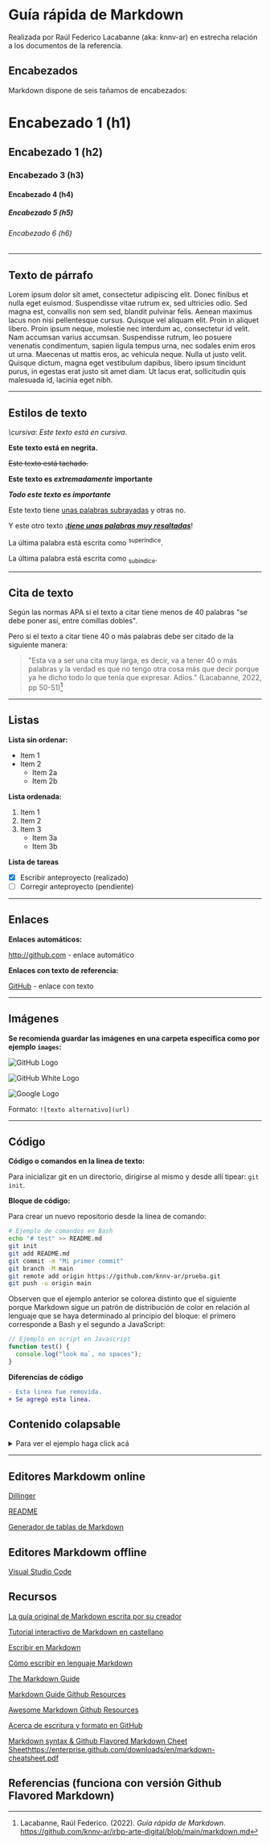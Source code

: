 # Guía rápida de Markdown

Realizada por Raúl Federico Lacabanne (aka: knnv-ar) en estrecha relación a los documentos de la referencia.

## Encabezados

Markdown dispone de seis tañamos de encabezados:

# Encabezado 1 (h1)

## Encabezado 1 (h2)

### Encabezado 3 (h3)

#### Encabezado 4 (h4)

##### Encabezado 5 (h5)

###### Encabezado 6 (h6)

---

## Texto de párrafo

Lorem ipsum dolor sit amet, consectetur adipiscing elit. Donec finibus et nulla eget euismod. Suspendisse vitae rutrum ex, sed ultricies odio. Sed magna est, convallis non sem sed, blandit pulvinar felis. Aenean maximus lacus non nisi pellentesque cursus. Quisque vel aliquam elit. Proin in aliquet libero. Proin ipsum neque, molestie nec interdum ac, consectetur id velit. Nam accumsan varius accumsan. Suspendisse rutrum, leo posuere venenatis condimentum, sapien ligula tempus urna, nec sodales enim eros ut urna. Maecenas ut mattis eros, ac vehicula neque. Nulla ut justo velit. Quisque dictum, magna eget vestibulum dapibus, libero ipsum tincidunt purus, in egestas erat justo sit amet diam. Ut lacus erat, sollicitudin quis malesuada id, lacinia eget nibh.

---

## Estilos de texto

_\cursiva_\: _Este texto está en cursiva._

**Este texto está en negrita.**

~~Este texto está tachado.~~

**Este texto es _extremadamente_ importante**

**_Todo este texto es importante_**

Este texto tiene <u>unas palabras subrayadas</u> y otras no.

Y este otro texto ¡<u>**_tiene unas palabras muy resaltadas_**</u>!

La última palabra está escrita como <sup>superíndice</sup>.

La última palabra está escrita como <sub>subíndice</sub>.

---

## Cita de texto

Según las normas APA si el texto a citar tiene menos de 40 palabras "se debe poner así, entre comillas dobles".

Pero si el texto a citar tiene 40 o más palabras debe ser citado de la siguiente manera:

> "Esta va a ser una cita muy larga, es decir, va a tener 40 o más palabras y la verdad es que no tengo otra cosa más que decir porque ya he dicho todo lo que tenía que expresar. Adios." (Lacabanne, 2022, pp 50-51)[^nota01]

---

## Listas

**Lista sin ordenar:**

- Item 1
- Item 2
  - Item 2a
  - Item 2b

**Lista ordenada:**

1. Item 1
2. Item 2
3. Item 3
   - Item 3a
   - Item 3b

**Lista de tareas**

* [x] Escribir anteproyecto (realizado)
* [ ] Corregir anteproyecto (pendiente)

---

## Enlaces

**Enlaces automáticos:**

http://github.com - enlace automático

**Enlaces con texto de referencia:**

[GitHub](http://github.com) - enlace con texto

---

## Imágenes

**Se recomienda guardar las imágenes en una carpeta específica como por ejemplo `images`:**

![GitHub Logo](/images/GitHub_Logo.png)

![GitHub White Logo](/images/GitHub_Logo_White.png)

![Google Logo](/images/google-logo-6.png)

Formato: `![texto alternativo](url)`

---

## Código

**Código o comandos en la linea de texto:**

Para inicializar git en un directorio, dirigirse al mismo y desde allí tipear: `git init`.

**Bloque de código:**

Para crear un nuevo repositorio desde la línea de comando:

```bash
# Ejemplo de comandos en Bash
echo "# test" >> README.md
git init
git add README.md
git commit -m "Mi primer commit"
git branch -M main
git remote add origin https://github.com/knnv-ar/prueba.git
git push -u origin main
```

Observen que el ejemplo anterior se colorea distinto que el siguiente porque Markdown sigue un patrón de distribución de color en relación al lenguaje que se haya determinado al principio del bloque: el primero corresponde a Bash y el segundo a JavaScript:

```js
// Ejemplo en script en Javascript
function test() {
  console.log("look ma`, no spaces");
}
```

**Diferencias de código**

```diff
- Esta linea fue removida.
+ Se agregó esta linea.
```

## Contenido colapsable
   
<details>
  <summary>Para ver el ejemplo haga click acá</summary>
  
  ### Título
  1. Foo
  2. Bar
     * Baz
     * Qux

  ### El código

  ```js
  function logSomething(something) {
    console.log('Something', something);
  }
  ```
</details>

---

## Editores Markdowm online

[Dillinger](https://dillinger.io/)

[README](https://readme.so/es)

[Generador de tablas de Markdown](https://www.tablesgenerator.com/markdown_tables)

## Editores Markdowm offline

[Visual Studio Code](https://code.visualstudio.com/)

## Recursos

[La guía original de Markdown escrita por su creador](https://daringfireball.net/projects/markdown/)

[Tutorial interactivo de Markdown en castellano](https://www.markdowntutorial.com/es/)

[Escribir en Markdown](https://www.argentina.gob.ar/contenidosdigitales/markdown)

[Cómo escribir en lenguaje Markdown](https://www.buenosaires.gob.ar/jefaturadegabinete/innovacion/experiencia-digital/contenidos-digitales/como-escribir-en-markdown)

[The Markdown Guide](https://www.markdownguide.org/)

[Markdown Guide Github Resources](https://github.com/mattcone/markdown-guide)

[Awesome Markdown Github Resources](https://github.com/mundimark/awesome-markdown)

[Acerca de escritura y formato en GitHub](https://docs.github.com/es/get-started/writing-on-github/getting-started-with-writing-and-formatting-on-github/about-writing-and-formatting-on-github)

[Markdown syntax & Github Flavored Markdown Cheet Sheet]()https://enterprise.github.com/downloads/en/markdown-cheatsheet.pdf

## Referencias (funciona con versión Github Flavored Markdown)

[^nota01]: Lacabanne, Raúl Federico. (2022). _Guía rápida de Markdown_. https://github.com/knnv-ar/irbp-arte-digital/blob/main/markdown.md
